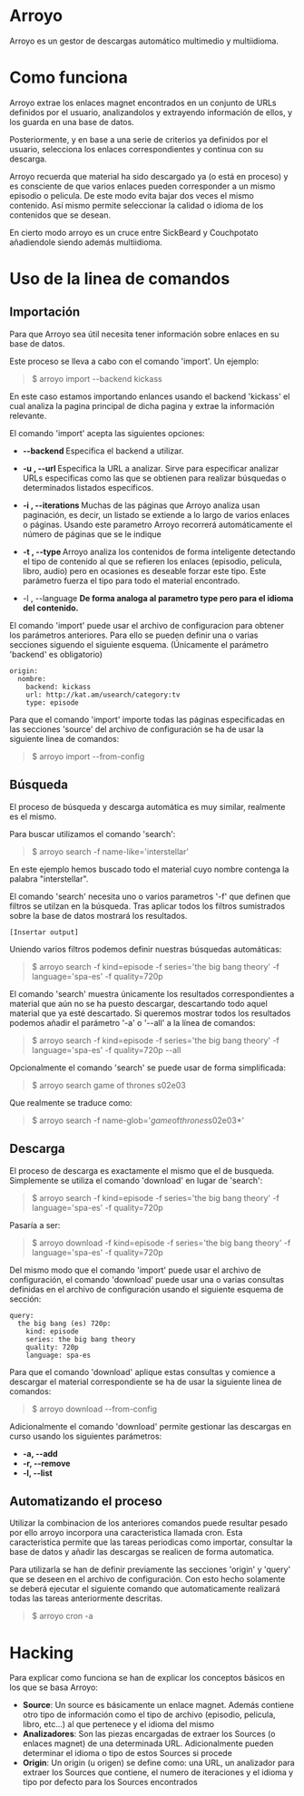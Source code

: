 Arroyo
======

Arroyo es un gestor de descargas automático multimedio y multiidioma.

Como funciona
=============

Arroyo extrae los enlaces magnet encontrados en un conjunto de URLs definidos por el usuario, analizandolos y extrayendo información de ellos, y los guarda en una base de datos.

Posteriormente, y en base a una serie de criterios ya definidos por el usuario, selecciona los enlaces correspondientes y continua con su descarga.

Arroyo recuerda que material ha sido descargado ya (o está en proceso) y es consciente de que varios enlaces pueden corresponder a un mismo episodio o pelicula. De este modo evita bajar dos veces el mismo contenido. Así mismo permite seleccionar la calidad o idioma de los contenidos que se desean.

En cierto modo arroyo es un cruce entre SickBeard y Couchpotato añadiendole siendo además multiidioma.

Uso de la linea de comandos
===========================

Importación
-----------
Para que Arroyo sea útil necesita tener información sobre enlaces en su base de datos.

Este proceso se lleva a cabo con el comando 'import'. Un ejemplo:

> $ arroyo import --backend kickass

En este caso estamos importando enlances usando el backend 'kickass' el cual analiza la pagina principal de dicha pagina y extrae la información relevante.

El comando 'import' acepta las siguientes opciones:

  * **--backend <backend>** Especifica el backend a utilizar.
  
  * **-u <url>, --url <url>** Especifica la URL a analizar. Sirve para especificar analizar URLs especificas como las que se obtienen para realizar búsquedas o determinados listados especificos.

  * **-i <entero>, --iterations <entero>** Muchas de las páginas que Arroyo analiza usan paginación, es decir, un listado se extiende a lo largo de varios enlaces o páginas. Usando este parametro Arroyo recorrerá automáticamente el número de páginas que se le indique

  * **-t <tipo>, --type <tipo>** Arroyo analiza los contenidos de forma inteligente detectando el tipo de contenido al que se refieren los enlaces (episodio, pelicula, libro, audio) pero en ocasiones es deseable forzar este tipo. Este parámetro fuerza el tipo para todo el material encontrado.

  * -l <xx-XX>, --language <xx-XX> **De forma analoga al parametro type pero para el idioma del contenido.**

El comando 'import' puede usar el archivo de configuracion para obtener los parámetros anteriores. Para ello se pueden definir una o varias secciones siguendo el siguiente esquema. (Únicamente el parámetro 'backend' es obligatorio)

```
origin:
  nombre:
    backend: kickass
    url: http://kat.am/usearch/category:tv
    type: episode
```

Para que el comando 'import' importe todas las páginas especificadas en las secciones 'source' del archivo de configuración se ha de usar la siguiente linea de comandos:

> $ arroyo import --from-config

Búsqueda
--------

El proceso de búsqueda y descarga automática es muy similar, realmente es el mismo.

Para buscar utilizamos el comando 'search':

> $ arroyo search -f name-like='interstellar'

En este ejemplo hemos buscado todo el material cuyo nombre contenga la palabra "interstellar".

El comando 'search' necesita uno o varios parametros '-f' que definen que filtros se utilzan en la búsqueda. Tras aplicar todos los filtros sumistrados sobre la base de datos mostrará los resultados.

```
[Insertar output]
```

Uniendo varios filtros podemos definir nuestras búsquedas automáticas:

> $ arroyo search -f kind=episode -f series='the big bang theory' -f language='spa-es' -f quality=720p

El comando 'search' muestra únicamente los resultados correspondientes a material que aún no se ha puesto descargar, descartando todo aquel material que ya esté descartado. Si queremos mostrar todos los resultados podemos añadir el parámetro '-a' o '--all' a la línea de comandos:

> $ arroyo search -f kind=episode -f series='the big bang theory' -f language='spa-es' -f quality=720p --all

Opcionalmente el comando 'search' se puede usar de forma simplificada:

> $ arroyo search game of thrones s02e03

Que realmente se traduce como:

> $ arroyo search -f name-glob='*game*of*thrones*s02e03*'

Descarga
--------

El proceso de descarga es exactamente el mismo que el de busqueda. Simplemente se utiliza el comando 'download' en lugar de 'search':

> $ arroyo search -f kind=episode -f series='the big bang theory' -f language='spa-es' -f quality=720p

Pasaría a ser:

> $ arroyo download -f kind=episode -f series='the big bang theory' -f language='spa-es' -f quality=720p

Del mismo modo que el comando 'import' puede usar el archivo de configuración, el comando 'download' puede usar una o varias consultas definidas en el archivo de configuración usando el siguiente esquema de sección:

```
query:
  the big bang (es) 720p:
    kind: episode
    series: the big bang theory
    quality: 720p
    language: spa-es
```

Para que el comando 'download' aplique estas consultas y comience a descargar el material correspondiente se ha de usar la siguiente linea de comandos:

> $ arroyo download --from-config

Adicionalmente el comando 'download' permite gestionar las descargas en curso usando los siguientes parámetros:

  * **-a, --add**
  * **-r, --remove**
  * **-l, --list**

Automatizando el proceso
------------------------

Utilizar la combinacion de los anteriores comandos puede resultar pesado por ello arroyo incorpora una caracteristica llamada cron. Esta caracteristica permite que las tareas periodicas como importar, consultar la base de datos y añadir las descargas se realicen de forma automatica.

Para utilizarla se han de definir previamente las secciones 'origin' y 'query' que se deseen en el archivo de configuración. Con esto hecho solamente se deberá ejecutar el siguiente comando que automaticamente realizará todas las tareas anteriormente descritas.

> $ arroyo cron -a


Hacking
=======

Para explicar como funciona se han de explicar los conceptos básicos en los que se basa Arroyo:

  * **Source**: Un source es básicamente un enlace magnet. Además contiene otro tipo de información como el tipo de archivo (episodio, pelicula, libro, etc…) al que pertenece y el idioma del mismo
  * **Analizadores**: Son las piezas encargadas de extraer los Sources (o enlaces magnet) de una determinada URL. Adicionalmente pueden determinar el idioma o tipo de estos Sources si procede
  * **Origin**: Un origin (u origen) se define como: una URL, un analizador para extraer los Sources que contiene, el numero de iteraciones y el idioma y tipo por defecto para los Sources encontrados
